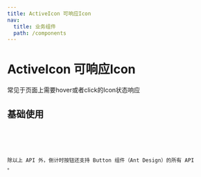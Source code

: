 ```yaml
---
title: ActiveIcon 可响应Icon
nav:
  title: 业务组件
  path: /components
---
```


# ActiveIcon 可响应Icon

常见于页面上需要hover或者click的Icon状态响应

## 基础使用

<code src="./demos/index.tsx" />

<API></API>

除以上 API 外，倒计时按钮还支持 Button 组件（Ant Design）的所有 API 。
